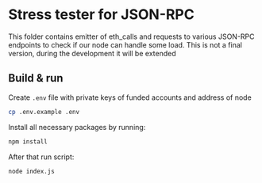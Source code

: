 # Stress tester for JSON-RPC

This folder contains emitter of eth_calls and requests to various JSON-RPC endpoints to check
if our node can handle some load. This is not a final version, during the development it will be extended

## Build & run

Create `.env` file with private keys of funded accounts and address of node
```sh
cp .env.example .env
```

Install all necessary packages by running:
```sh
npm install
```

After that run script:
```sh
node index.js
```